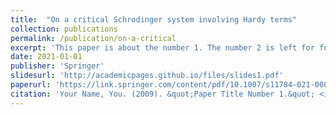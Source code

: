 ```yaml
---
title:  "On a critical Schrodinger system involving Hardy terms"
collection: publications
permalink: /publication/on-a-critical
excerpt: 'This paper is about the number 1. The number 2 is left for future work.'
date: 2021-01-01
publisher: 'Springer'
slidesurl: 'http://academicpages.github.io/files/slides1.pdf'
paperurl: 'https://link.springer.com/content/pdf/10.1007/s11784-021-00891-z.pdf'
citation: 'Your Name, You. (2009). &quot;Paper Title Number 1.&quot; <i>Journal 1</i>. 1(1).'
---
```


